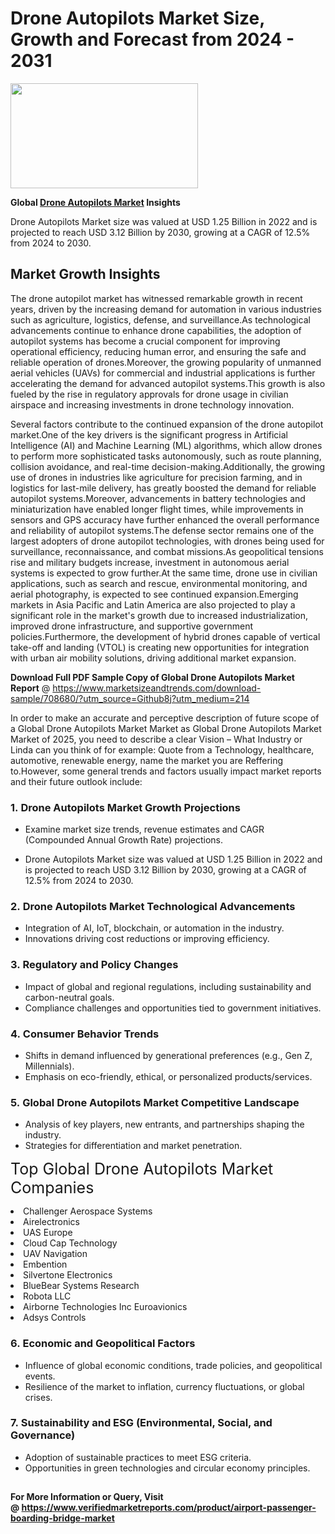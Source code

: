 <H1>Drone Autopilots Market Size, Growth and Forecast from 2024 - 2031</H1><img class="aligncenter size-medium wp-image-584254" src="https://thirdeyenews.in/wp-content/uploads/2024/09/Global-Market-Research-300x168.jpeg" alt="" width="300" height="168" /><p><strong>Global&nbsp;<a href="https://www.marketsizeandtrends.com/download-sample/708680/?utm_source=Github8j?utm_medium=214">Drone Autopilots Market</a> Insights</strong></p><p>Drone Autopilots Market size was valued at USD 1.25 Billion in 2022 and is projected to reach USD 3.12 Billion by 2030, growing at a CAGR of 12.5% from 2024 to 2030.</p><p><h2>Market Growth Insights</h2> <p>The drone autopilot market has witnessed remarkable growth in recent years, driven by the increasing demand for automation in various industries such as agriculture, logistics, defense, and surveillance.As technological advancements continue to enhance drone capabilities, the adoption of autopilot systems has become a crucial component for improving operational efficiency, reducing human error, and ensuring the safe and reliable operation of drones.Moreover, the growing popularity of unmanned aerial vehicles (UAVs) for commercial and industrial applications is further accelerating the demand for advanced autopilot systems.This growth is also fueled by the rise in regulatory approvals for drone usage in civilian airspace and increasing investments in drone technology innovation.</p> <p>Several factors contribute to the continued expansion of the drone autopilot market.One of the key drivers is the significant progress in Artificial Intelligence (AI) and Machine Learning (ML) algorithms, which allow drones to perform more sophisticated tasks autonomously, such as route planning, collision avoidance, and real-time decision-making.Additionally, the growing use of drones in industries like agriculture for precision farming, and in logistics for last-mile delivery, has greatly boosted the demand for reliable autopilot systems.Moreover, advancements in battery technologies and miniaturization have enabled longer flight times, while improvements in sensors and GPS accuracy have further enhanced the overall performance and reliability of autopilot systems.The defense sector remains one of the largest adopters of drone autopilot technologies, with drones being used for surveillance, reconnaissance, and combat missions.As geopolitical tensions rise and military budgets increase, investment in autonomous aerial systems is expected to grow further.At the same time, drone use in civilian applications, such as search and rescue, environmental monitoring, and aerial photography, is expected to see continued expansion.Emerging markets in Asia Pacific and Latin America are also projected to play a significant role in the market's growth due to increased industrialization, improved drone infrastructure, and supportive government policies.Furthermore, the development of hybrid drones capable of vertical take-off and landing (VTOL) is creating new opportunities for integration with urban air mobility solutions, driving additional market expansion.<p><span class=""><strong>Download Full PDF Sample Copy of Global Drone Autopilots Market Report</strong> @ <a href="https://www.marketsizeandtrends.com/download-sample/708680/?utm_source=Github8j?utm_medium=214" target="_blank">https://www.marketsizeandtrends.com/download-sample/708680/?utm_source=Github8j?utm_medium=214</a></span></p><p>In order to make an accurate and perceptive description of future scope of a Global&nbsp;Drone Autopilots Market Market as Global&nbsp;Drone Autopilots Market Market of 2025, you need to describe a clear Vision &ndash; What Industry or Linda can you think of for example: Quote from a Technology, healthcare, automotive, renewable energy, name the market you are Reffering to.However, some general trends and factors usually impact market reports and their future outlook include:</p><h3>1.&nbsp;<strong>Drone Autopilots Market Growth Projections</strong></h3><ul><li>Examine market size trends, revenue estimates and CAGR (Compounded Annual Growth Rate) projections.</li><li><p>Drone Autopilots Market size was valued at USD 1.25 Billion in 2022 and is projected to reach USD 3.12 Billion by 2030, growing at a CAGR of 12.5% from 2024 to 2030.</p></li></ul><h3>2.&nbsp;<strong>Drone Autopilots Market Technological Advancements</strong></h3><ul><li>Integration of AI, IoT, blockchain, or automation in the industry.</li><li>Innovations driving cost reductions or improving efficiency.</li></ul><h3>3.&nbsp;<strong>Regulatory and Policy Changes</strong></h3><ul><li>Impact of global and regional regulations, including sustainability and carbon-neutral goals.</li><li>Compliance challenges and opportunities tied to government initiatives.</li></ul><h3>4.&nbsp;<strong>Consumer Behavior Trends</strong></h3><ul><li>Shifts in demand influenced by generational preferences (e.g., Gen Z, Millennials).</li><li>Emphasis on eco-friendly, ethical, or personalized products/services.</li></ul><h3>5.&nbsp;<strong>Global Drone Autopilots Market Competitive Landscape</strong></h3><ul><li>Analysis of key players, new entrants, and partnerships shaping the industry.</li><li>Strategies for differentiation and market penetration.</li></ul><p data-pm-slice="1 1 []"><span style="color: inherit; font-family: inherit; font-size: 25px;">Top Global Drone Autopilots Market Companies</span></p><div class="" data-test-id=""><p><li>Challenger Aerospace Systems</li><li> Airelectronics</li><li> UAS Europe</li><li> Cloud Cap Technology</li><li> UAV Navigation</li><li> Embention</li><li> Silvertone Electronics</li><li> BlueBear Systems Research</li><li> Robota LLC</li><li> Airborne Technologies Inc Euroavionics</li><li> Adsys Controls</li></p></div><h3>6.&nbsp;<strong>Economic and Geopolitical Factors</strong></h3><ul><li>Influence of global economic conditions, trade policies, and geopolitical events.</li><li>Resilience of the market to inflation, currency fluctuations, or global crises.</li></ul><h3>7.&nbsp;<strong>Sustainability and ESG (Environmental, Social, and Governance)</strong></h3><ul><li>Adoption of sustainable practices to meet ESG criteria.</li><li>Opportunities in green technologies and circular economy principles.</li></ul><h2><strong style="font-size: 14px;">For More Information or Query, Visit @&nbsp;</strong><a style="background-color: #ffffff; font-size: 14px;" href="https://www.marketsizeandtrends.com/report/drone-autopilots-market/" target="_blank">https://www.verifiedmarketreports.com/product/airport-passenger-boarding-bridge-market</a></h2>